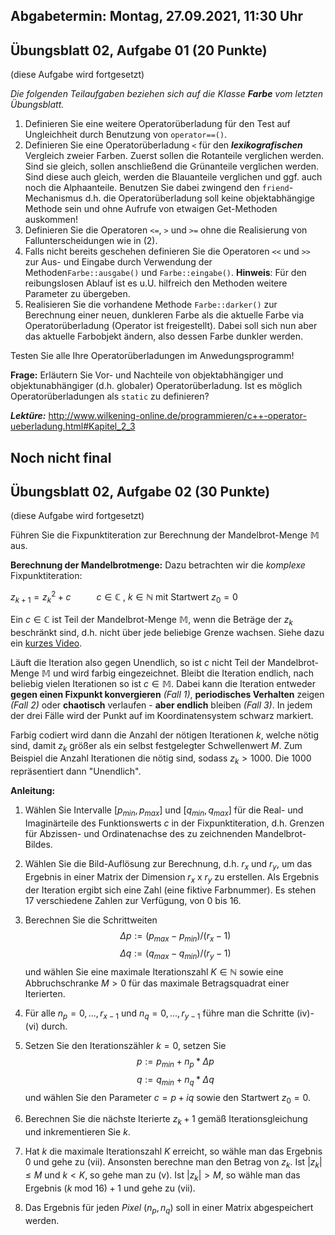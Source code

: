 ## Abgabetermin: Montag, 27.09.2021, 11:30 Uhr

## Übungsblatt 02, Aufgabe 01 (20 Punkte)
(diese Aufgabe wird fortgesetzt)

*Die folgenden Teilaufgaben beziehen sich auf die Klasse **Farbe** vom letzten Übungsblatt.*

1.	Definieren Sie eine weitere Operatorüberladung für den Test auf Ungleichheit durch Benutzung von  `operator==()`.
2.	Definieren Sie eine Operatorüberladung `<` für den ***lexikografischen*** Vergleich zweier Farben. Zuerst sollen die Rotanteile verglichen werden. Sind sie gleich, sollen anschließend die Grünanteile verglichen werden. Sind diese auch gleich, werden die Blauanteile verglichen und ggf. auch noch die Alphaanteile. Benutzen Sie dabei zwingend den `friend`-Mechanismus d.h. die Operatorüberladung soll keine objektabhängige Methode sein und ohne Aufrufe von etwaigen Get-Methoden auskommen!
3.	Definieren Sie die Operatoren `<=`, `>` und `>=` ohne die Realisierung von Fallunterscheidungen wie in (2).
4.	Falls nicht bereits geschehen definieren Sie die Operatoren `<<` und `>>` zur Aus- und Eingabe durch Verwendung der Methoden`Farbe::ausgabe()` und `Farbe::eingabe()`.
**Hinweis**: Für den reibungslosen Ablauf ist es u.U. hilfreich den Methoden weitere Parameter zu übergeben.
5.	Realisieren Sie die vorhandene Methode `Farbe::darker()` zur Berechnung einer neuen, dunkleren Farbe als die aktuelle Farbe via Operatorüberladung (Operator ist freigestellt). Dabei soll sich nun aber das aktuelle Farbobjekt ändern, also dessen Farbe dunkler werden. 

Testen Sie alle Ihre Operatorüberladungen im Anwedungsprogramm!

**Frage:**
Erläutern Sie Vor- und Nachteile von objektabhängiger und objektunabhängiger (d.h. globaler) Operatorüberladung. Ist es möglich Operatorüberladungen als `static` zu definieren? 

***Lektüre:*** http://www.wilkening-online.de/programmieren/c++-operator-ueberladung.html#Kapitel_2_3


## Noch nicht final
## Übungsblatt 02, Aufgabe 02 (30 Punkte)
(diese Aufgabe wird fortgesetzt)

Führen Sie die Fixpunktiteration zur Berechnung der Mandelbrot-Menge $\mathbb{M}$ aus. 

**Berechnung der Mandelbrotmenge:**
Dazu betrachten wir die *komplexe* Fixpunktiteration:

$z_{k+1} = z_k^2+ c$ $\quad \quad$  $c ∈ \mathbb{C}$ , $k ∈ \mathbb{N}$ mit Startwert $z_0 = 0$

Ein $c ∈ \mathbb{C}$ ist Teil der Mandelbrot-Menge $\mathbb{M}$, wenn die Beträge der $z_k$ beschränkt sind, d.h. nicht über jede beliebige Grenze wachsen. Siehe dazu ein [kurzes Video](https://youtu.be/ovJcsL7vyrk?t=410).

Läuft die Iteration also gegen Unendlich, so ist $c$ nicht Teil der Mandelbrot-Menge $\mathbb{M}$ und wird farbig eingezeichnet. Bleibt die Iteration endlich, nach beliebig vielen Iterationen so ist $c ∈ \mathbb{M}$.
Dabei kann die Iteration entweder **gegen einen Fixpunkt konvergieren** *(Fall 1)*, **periodisches Verhalten** zeigen *(Fall 2)* oder **chaotisch** verlaufen - **aber endlich** bleiben *(Fall 3)*. In jedem der drei Fälle wird der Punkt auf im Koordinatensystem schwarz markiert.

Farbig codiert wird dann die Anzahl der nötigen Iterationen $k$, welche nötig sind, damit $z_k$ größer als ein selbst festgelegter Schwellenwert $M$. Zum Beispiel die Anzahl Iterationen die nötig sind, sodass $z_k > 1000$. Die $1000$ repräsentiert dann "Unendlich".


**Anleitung:**

1. Wählen Sie Intervalle $[p_{min},p_{max}]$ und $[q_{min},q_{max}]$ für die Real- und Imaginärteile des Funktionswerts $c$ in der Fixpunktiteration, d.h. Grenzen für Abzissen- und Ordinatenachse des zu zeichnenden Mandelbrot-Bildes.

2. Wählen Sie die Bild-Auflösung zur Berechnung, d.h. $r_x$ und $r_y$, um das Ergebnis in einer Matrix der Dimension $r_x$ x $r_y$ zu erstellen. Als Ergebnis der Iteration ergibt sich eine Zahl (eine fiktive Farbnummer). Es stehen 17 verschiedene Zahlen zur Verfügung, von 0 bis 16.

3. Berechnen Sie die Schrittweiten $$Δ p := (p_{max}-p_{min}) / (r_x-1)$$     $$Δ q := (q_{max}-q_{min}) / (r_y-1)$$ und wählen Sie eine maximale Iterationszahl $K ∈ \mathbb{N}$ sowie eine Abbruchschranke $M>0$ für das maximale Betragsquadrat einer Iterierten.
4. Für alle $n_p=0,...,r_{x-1}$ und $n_q=0,...,r_{y-1}$ führe man die Schritte (iv)-(vi) durch.
5.	Setzen Sie den Iterationszähler $k=0$, setzen Sie $$p:=p_{min}+n_p * Δ p$$ $$q:=q_{min}+n_q * Δ q$$ und 			wählen Sie den Parameter $c=p+iq$ sowie den Startwert $z_0=0$. 
6. Berechnen Sie die nächste Iterierte $z_k+1$ gemäß Iterationsgleichung und inkrementieren Sie $k$.
7. Hat $k$ die maximale Iterationszahl $K$ erreicht, so wähle man das Ergebnis $0$ und gehe zu (vii).
Ansonsten berechne man den Betrag von $z_k$.
Ist $|z_k| \leq M$ und $k < K$, so gehe man zu (v).
Ist $|z_k| > M$, so wähle man das Ergebnis $(k$ mod $16) + 1$ und gehe zu (vii).

8. Das Ergebnis für jeden *Pixel* $(n_p, n_q)$ soll in einer Matrix abgespeichert werden. 

